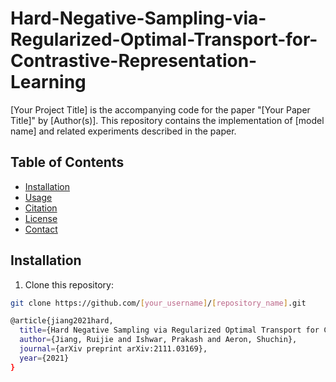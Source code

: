 # Hard-Negative-Sampling-via-Regularized-Optimal-Transport-for-Contrastive-Representation-Learning

[Your Project Title] is the accompanying code for the paper "[Your Paper Title]" by [Author(s)]. This repository contains the implementation of [model name] and related experiments described in the paper.

## Table of Contents
- [Installation](#installation)
- [Usage](#usage)
- [Citation](#citation)
- [License](#license)
- [Contact](#contact)

## Installation

1. Clone this repository:

```bash
git clone https://github.com/[your_username]/[repository_name].git

@article{jiang2021hard,
  title={Hard Negative Sampling via Regularized Optimal Transport for Contrastive Representation Learning},
  author={Jiang, Ruijie and Ishwar, Prakash and Aeron, Shuchin},
  journal={arXiv preprint arXiv:2111.03169},
  year={2021}
}
